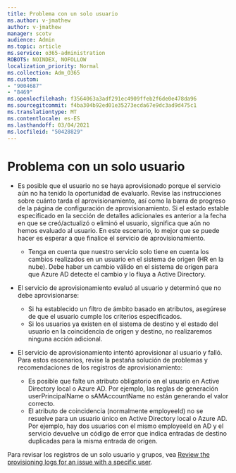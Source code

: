 ```yaml
---
title: Problema con un solo usuario
ms.author: v-jmathew
author: v-jmathew
manager: scotv
audience: Admin
ms.topic: article
ms.service: o365-administration
ROBOTS: NOINDEX, NOFOLLOW
localization_priority: Normal
ms.collection: Adm_O365
ms.custom:
- "9004687"
- "8469"
ms.openlocfilehash: f3564063a3adf291ec4909ffeb2f6de0e478da96
ms.sourcegitcommit: f4ba304b92ed01e35273ecda67e9dc3ad9d475c1
ms.translationtype: MT
ms.contentlocale: es-ES
ms.lasthandoff: 03/04/2021
ms.locfileid: "50428829"
---
```

# <a name="problem-with-single-user"></a>Problema con un solo usuario

- Es posible que el usuario no se haya aprovisionado porque el servicio aún no ha tenido la oportunidad de evaluarlo. Revise las instrucciones sobre cuánto tarda el aprovisionamiento, así como la barra de progreso de la página de configuración de aprovisionamiento. Si el estado estable especificado en la sección de detalles adicionales es anterior a la fecha en que se creó/actualizó o eliminó el usuario, significa que aún no hemos evaluado al usuario. En este escenario, lo mejor que se puede hacer es esperar a que finalice el servicio de aprovisionamiento.

  - Tenga en cuenta que nuestro servicio solo tiene en cuenta los cambios realizados en un usuario en el sistema de origen (HR en la nube). Debe haber un cambio válido en el sistema de origen para que Azure AD detecte el cambio y lo fluya a Active Directory.
- El servicio de aprovisionamiento evaluó al usuario y determinó que no debe aprovisionarse:
  - Si ha establecido un filtro de ámbito basado en atributos, asegúrese de que el usuario cumple los criterios especificados.
  - Si los usuarios ya existen en el sistema de destino y el estado del usuario en la coincidencia de origen y destino, no realizaremos ninguna acción adicional.
- El servicio de aprovisionamiento intentó aprovisionar al usuario y falló. Para estos escenarios, revise la pestaña solución de problemas y recomendaciones de los registros de aprovisionamiento:
  - Es posible que falte un atributo obligatorio en el usuario en Active Directory local o Azure AD. Por ejemplo, las reglas de generación userPrincipalName o sAMAccountName no están generando el valor correcto.
  - El atributo de coincidencia (normalmente employeeId) no se resuelve para un usuario único en Active Directory local o Azure AD. Por ejemplo, hay dos usuarios con el mismo employeeId en AD y el servicio devuelve un código de error que indica entradas de destino duplicadas para la misma entrada de origen.

Para revisar los registros de un solo usuario y grupos, vea [Review the provisioning logs for an issue with a specific user](https://docs.microsoft.com/azure/active-directory/reports-monitoring/concept-provisioning-logs).
